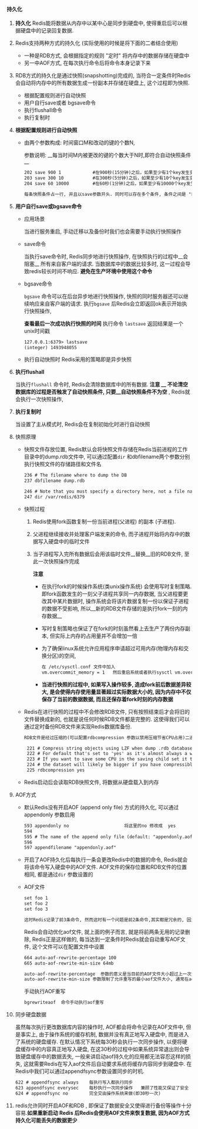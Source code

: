 #### 持久化

1. __持久化__ Redis能将数据从内存中以某中心是同步到硬盘中, 使得重启后可以根据硬盘中的记录回复数据.

2. Redis支持两种方式的持久化 (实际使用的时候是将下面的二者结合使用)

   * 一种是RDB方式, 会根据指定的规则 "定时" 将内存中的数据存储在硬盘中
   * 另一中AOF方式,  在每次执行命令后将命令本身记录下来

3. RDB方式的持久化是通过快照(snapshotting)完成的, 当符合一定条件时Redis会自动将内存中的所有数据生成一份副本并存储在硬盘上, 这个过程即为快照.

   * 根据配置规则进行自动快照
   * 用户自行save或者 bgsave命令
   * 执行flushall命令
   * 执行复制时

4. __根据配置规则进行自动快照__

   * 由两个参数构成: 时间窗口M和改动的键的个数N,

     参数说明:  __每当时间M内被更改的键的个数大于N时,即符合自动快照条件 __

     ```html
     202 save 900 1            #在900秒(15分钟)之后，如果至少有1个key发生变化，则dump内存快照。
     203 save 300 10           #在300秒(5分钟)之后，如果至少有10个key发生变化，则dump内存快照。
     204 save 60 10000         #在60秒(1分钟)之后，如果至少有10000个key发生变化，则dump内存快照。

     每条快照条件占一行, 并且以save参数开头. 同时可以存在多个条件, 条件之间是 "或" 的关系.       
     ```

5. __用户自行save或bgsave命令__ 

   * 应用场景

     当进行服务重启, 手动迁移以及备份时我们也会需要手动执行快照操作

   * save命令

     当执行save命令时, Redis同步地进行快照操作, 在快照执行的过程中__会阻塞__ 所有来自客户端的请求. 当数据库中的数据比较多时, 这一过程会导致redis较长时间不响应. __避免在生产环境中使用这个命令__ 

   * bgsave命令

     `bgsave` 命令可以在后台异步地进行快照操作, 快照的同时服务器还可以继续响应来自客户端的请求. 执行`bgsave` 后Redis会立即返回ok表示开始执行快照操作, 

     __查看最后一次成功执行快照的时间__  执行命令 `lastsave`  返回结果是一个unix时间戳

     ```html
     127.0.0.1:6379> lastsave
     (integer) 1493948055
     ```

   * 执行自动快照时 Redis采用的策略即是异步快照

6. __执行flushall__

   当执行`flushall` 命令时, Redis会清除数据库中的所有数据. __注意 __ 不论清空数据库的过程是否触发了自动快照条件, 只要__自动快照条件不为空__ , Redis就会执行一次快照操作, 

7. __执行复制时__ 

   当设置了主从模式时, Redis会在复制初始化时进行自动快照

8. 快照原理

   * 快照文件存放位置, Redis默认会将快照文件存储在Redis当前进程的工作目录中的dump.rdb文件中, 可以通过配置`dir` 和dbfilename两个参数分别执行快照文件的存储路径和文件名

     ```html
     236 # The filename where to dump the DB
     237 dbfilename dump.rdb

     246 # Note that you must specify a directory here, not a file name.
     247 dir /var/redis/6379
     ```

   * 快照过程

     1. Redis使用fork函数复制一份当前进程(父进程) 的副本 (子进程).

     2. 父进程继续接收并处理客户端发来的命令, 而子进程开始将内存中的数据写入硬盘中的临时文件

     3. 当子进程写入完所有数据后会用该临时文件__替换__旧的RDB文件, 至此一次快照操作完成

        __注意__ 

        * 在执行fork的时候操作系统(类unix操作系统) 会使用写时复制策略. 即fork函数发生的一刻父子进程共享同一内存数据, 当父进程要更改其中某片数据时, 操作系统会将该片数据复制一份以保证子进程的数据不受影响, 所以__新的RDB文件存储的是执行fork一刻的内存数据__ 

        * 写时复制策略也保证了在fork的时刻虽然看上去生产了两份内存副本, 但实际上内存的占用量并不会增加一倍

        * 为了确保linux系统允许应用程序申请超过可用内存(物理内存和交换分区)的空间, 

          ```html
          在 /etc/sysctl.conf 文件中加入
          vm.overcommit_memory = 1   然后重启系统或者执行sysctl vm.overcommit_memory = 1
          ```

        * **当进行快照的过程中, 如果写入操作较多, 造成fork前后数据差异较大, 是会使得内存使用量显著超过实际数据大小的, 因为内存中不仅保存了当前的数据数据, 而且还保存着fork时刻的内存数据**

   * Redis在进行快照的过程中不会修改RDB文件, 只有按照结束后才会将旧的文件替换成新的, 也就是说任何时候RDB文件都是完整的. 这使得我们可以通过定时备份RDB文件来实现Redis数据库备份. 

     ```html
     RDB文件是经过压缩的(可以配置rdbcompression 参数以禁用压缩节省CPU占用)二进制格式, 所以占用的空间会小于内存中的数据大小, 更加利于传输

      221 # Compress string objects using LZF when dump .rdb databases?
      222 # For default that's set to 'yes' as it's almost always a win.
      223 # If you want to save some CPU in the saving child set it to 'no' but
      224 # the dataset will likely be bigger if you have compressible values or keys.
      225 rdbcompression yes
     ```

   * Redis启动后会读取RDB快照文件, 将数据从硬盘载入到内存

9. AOF方式

   * 默认Redis没有开启AOF (append only file) 方式的持久化, 可以通过appendonly 参数启用

     ```html
     593 appendonly no                     将这里的no 修改成  yes
     594 
     595 # The name of the append only file (default: "appendonly.aof")
     596 
     597 appendfilename "appendonly.aof"
     ```

   * 开启了AOF持久化后每执行一条会更改Redis中的数据的命令, Redis就会将该命令写入硬盘中的AOF文件. AOF文件的保存位置和RDB文件的位置相同, 都是通过`dir` 参数设置的

   * AOF文件

     ```html
     set foo 1
     set foo 2
     set foo 3

     这时Redis记录了前3条命令, 然而这时有一个问题是前2条命令,其实都是冗余的, 因为这两条的执行结果,会被第三条命令覆盖. 随着执行的命令越来越多, aof文件的大小也会越来大, 即使内存中实际的数据可能并没有多少
     ```

     Redis会自动优化aof文件, 就上面的例子而言, 就是将前两条无用的记录删除, Redis正是这样做的, 每当达到一定条件时Redis就会自动重写AOF文件, 这个文件可以在配置文件中设置

     ```html
     664 auto-aof-rewrite-percentage 100
     665 auto-aof-rewrite-min-size 64mb

     auto-aof-rewrite-percentage  参数的意义是当目前的AOF文件大小超过上一次重写时的AOF文件大小的百分之多少时会再次进行重写, 如果之前没有重写过, 则以启动时的aof文件大小为依据
     auto-aof-rewrite-min-size 参数限制了允许重写的最小aof文件大小, 通常在aof文件很小的情况下即使其中有很多冗余的命令我们
     ```

     手动执行AOF重写

     ```html
     bgrewriteaof  命令手动执行aof重写
     ```

10. 同步硬盘数据

    虽然每次执行更改数据库内容的操作时, AOF都会将命令记录在AOF文件中, 但是事实上, 由于操作系统的缓存机制, 数据并没有真正地写入硬盘中, 而是进入了系统的硬盘缓存.  在默认情况下系统每30秒会执行一次同步操作, 以便将硬盘缓存中的内容真正地写入硬盘, 在这30秒的过程中如果系统异常退出则会导致硬盘缓存中的数据丢失, 一般来讲启动aof持久化的应用都无法容忍这样的损失, 这就需要Redis在写入aof文件后自动要求系统将缓存内容同步到硬盘中. 在Redis中我们可以通过appendfsync参数设置同步的时机.

    ```html
    622 # appendfsync always    每执行写入都执行同步
    623 appendfsync everysec    每秒执行一次同步操作   兼顾了性能又保证了安全
    624 # appendfsync no        完全交由操作系统来做(即30秒一次)
    ```

11. redis允许同时开启AOF和RDB , 即保证了数据安全又使得进行备份等操作十分容易.__如果重新启动 Redis 后Redis会使用AOF文件来恢复数据, 因为AOF方式持久化可能丢失的数据更少__ 